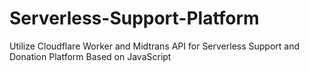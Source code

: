 # Serverless-Support-Platform
Utilize Cloudflare Worker and Midtrans API for Serverless Support and Donation Platform Based on JavaScript
